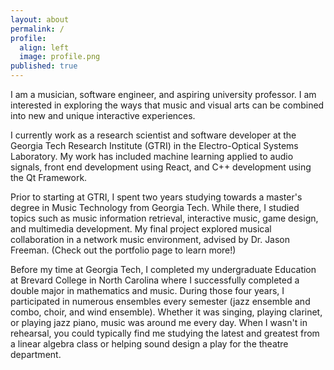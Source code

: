 ```yaml
---
layout: about
permalink: /
profile:
  align: left
  image: profile.png
published: true
---
```


I am a musician, software engineer, and aspiring university professor. I am interested in exploring the ways that music and visual arts can be combined into new and unique interactive experiences. 

I currently work as a research scientist and software developer at the Georgia Tech Research Institute (GTRI) in the Electro-Optical Systems Laboratory. My work has included machine learning applied to audio signals, front end development using React, and C++ development using the Qt Framework. 

Prior to starting at GTRI, I spent two years studying towards a master's degree in Music Technology from Georgia Tech. While there, I studied topics such as music information retrieval, interactive music, game design, and multimedia development. My final project explored musical collaboration in a network music environment, advised by Dr. Jason Freeman. (Check out the portfolio page to learn more!)

Before my time at Georgia Tech, I completed my undergraduate Education at Brevard College in North Carolina where I successfully completed a double major in mathematics and music. During those four years, I participated in numerous ensembles every semester (jazz ensemble and combo, choir, and wind ensemble). Whether it was singing, playing clarinet, or playing jazz piano, music was around me every day. When I wasn't in rehearsal, you could typically find me studying the latest and greatest from a linear algebra class or helping sound design a play for the theatre department.
